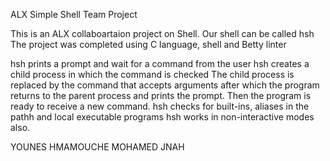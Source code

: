 ALX Simple Shell Team Project

This is an ALX collaboartaion project on Shell. Our shell can be called hsh The project was completed using C language, shell and Betty linter



hsh prints a prompt and wait for a command from the user hsh creates a child process in which the command is checked The child process is replaced by the command that accepts arguments after which the program returns to the parent process and prints the prompt. Then the program is ready to receive a new command. hsh checks for built-ins, aliases in the pathh and local executable programs hsh works in non-interactive modes also.

YOUNES HMAMOUCHE 
MOHAMED JNAH 
